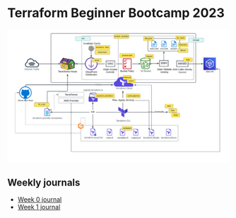 # Terraform Beginner Bootcamp 2023

![Architecture diagram](image.png)

## Weekly journals

- [Week 0 journal](journal/week0.md)
- [Week 1 journal](journal/week1.md)
